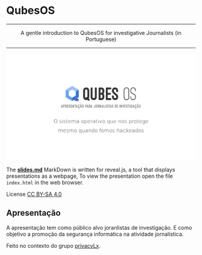 # QubesOS

-----
<center>A gentle introduction to QubesOS for investigative Journalists (in Portuguese)</center>

----

![First Slide](images/first-slide.png)

The [**slides.md**](./slides.md) MarkDown is written for reveal.js, a tool that displays presentations as a webpage, To view the presentation open the file `index.html` in the web browser.

License [CC BY-SA 4.0](http://creativecommons.org/licenses/by-sa/4.0/)



Apresentação
-------------------

A apresentação tem como público alvo joranlistas de investigação. E como objetivo a promoção da segurança informática na atividade jornalística.



Feito no contexto do grupo [privacyLx](privacylx.org).